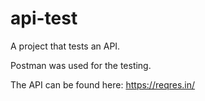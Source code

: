 # api-test
A project that tests an API.

Postman was used for the testing.

The API can be found here: https://reqres.in/

